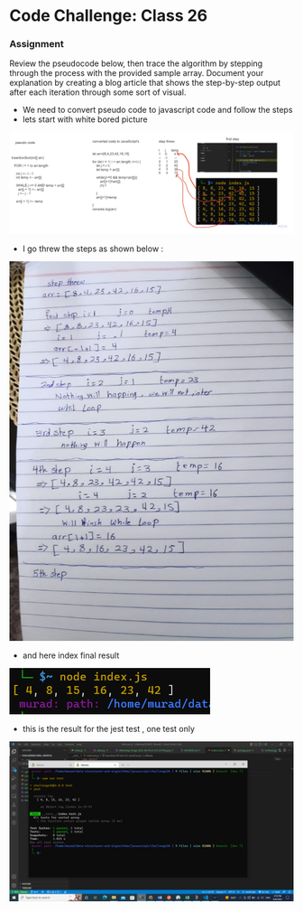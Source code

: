 # Code Challenge: Class 26

### Assignment
Review the pseudocode below, then trace the algorithm by stepping through the process with the provided sample array. Document your explanation by creating a blog article that shows the step-by-step output after each iteration through some sort of visual.

* We need to convert pseudo code to javascript code and follow the steps 
* lets start with white bored picture 

![link](./Untitled.jpg)


* I go threw the steps as shown below : 

![link](./WhatsApp%20Image%202022-08-09%20at%203.01.30%20PM.jpeg)

* and here index final result

![link](./sdf.png)

* this is the result for the jest test , one test only 

![link](./Screenshot%20(450).png)

